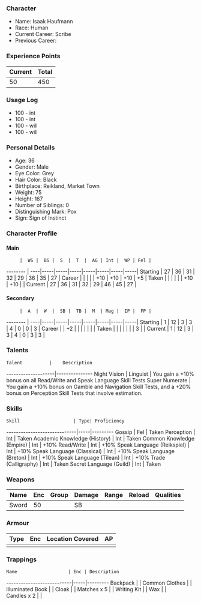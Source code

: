 ### Character
- Name: Isaak Haufmann
- Race: Human
- Current Career: Scribe
- Previous Career:

### Experience Points
Current | Total
--------|------
     50 | 450
    
### Usage Log
- 100 - int
- 100 - int
- 100 - will
- 100 - will

### Personal Details
- Age: 36
- Gender: Male
- Eye Color: Grey
- Hair Color: Black
- Birthplace: Reikland, Market Town
- Weight: 75
- Height: 167
- Number of Siblings: 0
- Distinguishing Mark: Pox
- Sign: Sign of Instinct

### Character Profile

#### Main
         |  WS |  BS |  S  |  T  |  AG | Int |  WP | Fel |
-------- | ----|-----|-----|-----|-----|-----|-----|-----|
Starting |  27 |  36 |  31 |  32 |  29 |  36 |  35 |  27 |
Career   |     |     |     |     | +10 | +10 | +10 |  +5 |
Taken    |     |     |     |     |     | +10 | +10 |     |
Current  |  27 |  36 |  31 |  32 |  29 |  46 |  45 |  27 |

#### Secondary
         |  A  |  W  |  SB |  TB |  M  | Mag |  IP |  FP |
-------- | ----|-----|-----|-----|-----|-----|-----|-----|
Starting |  1  |  12 |  3  |  3  |  4  |  0  |  0  |  3  |
Career   |     |  +2 |     |     |     |     |     |     |
Taken    |     |     |     |     |     |     |  3  |     |
Current  |  1  |  12 |  3  |  3  |  4  |  0  |  3  |  3  |
  
### Talents
    Talent          |    Description
--------------------|---------------
Night Vision        | 
Linguist            | You gain a +10% bonus on all Read/Write and Speak Language Skill Tests
Super Numerate      | You gain a +10% bonus on Gamble and Navigation Skill Tests, and a +20% bonus on Perception Skill Tests that involve estimation.

### Skills
    Skill                    | Type| Proficiency
-----------------------------|-----|---------
Gossip                       | Fel | Taken
Perception                   | Int | Taken
Academic Knowledge (History) | Int | Taken
Common Knowledge (Empire)    | Int | +10%
Read/Write                   | Int | +10%
Speak Language (Reikspiel)   | Int | +10%
Speak Language (Classical)   | Int | +10%
Speak Language (Breton)      | Int | +10%
Speak Language (Tilean)      | Int | +10%
Trade (Calligraphy)          | Int | Taken
Secret Language (Guild)      | Int | Taken

### Weapons
   Name  | Enc | Group | Damage | Range | Reload | Qualities
-------- |-----|-------|--------|-------|--------|----------
   Sword |  50 |       |   SB   |       |        | 
  
### Armour
   Type  | Enc | Location Covered | AP |
---------|-----|------------------|----|
         |     |                  |    |

### Trappings
    Name                   | Enc | Description
---------------------------|-----|---------
Backpack                   |     | 
Common Clothes             |     | 
Illuminated Book           |     | 
Cloak                      |     | 
Matches x 5                |     | 
Writing Kit                |     | 
Wax                        |     |  
Candles x 2                |     |  
